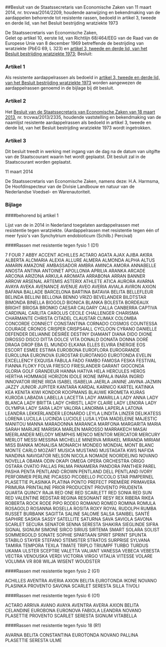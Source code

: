<meta http-equiv='Content-Type' content='text/html; charset=utf-8' />

##Besluit van de Staatssecretaris van Economische Zaken van 11 maart 2014, nr. trcvwa/2014/2209, houdende aanwijzing en bekendmaking van de aardappelen behorende tot resistente rassen, bedoeld in artikel 3, tweede en derde lid, van het Besluit bestrijding wratziekte 1973

De Staatssecretaris van Economische Zaken,  
Gelet op artikel 10, eerste lid, van Richtlijn 68/464/EEG van de Raad van de Europese Unie van 8 december 1969 betreffende de bestrijding van wratziekte (PbEG 69, L 323) en [artikel 3, tweede en derde lid, van het Besluit bestrijding wratziekte 1973](../../../../../../../../../../../AMvB/besluit/bestrijding/wratziekte/1973/BWBR0002911/README.md);
Besluit:    

### Artikel  1  

Als resistente aardappelrassen als bedoeld in [artikel 3, tweede en derde lid, van het Besluit bestrijding wratziekte 1973](../../../../../../../../../../../AMvB/besluit/bestrijding/wratziekte/1973/BWBR0002911/README.md) worden aangewezen de aardappelrassen genoemd in de bijlage bij dit besluit. 

### Artikel  2  

Het [Besluit van de Staatssecretaris van Economische Zaken van 18 maart 2013](../../../../../../../../../../../ministeriele-regeling/besluit/aanwijzing/en/bekendmaking/aardappelen/behorende/tot/resistente/etc/BWBR0033093/README.md), nr. trcvwa/2013/2335, houdende vaststelling en bekendmaking van de naamlijst resistente aardappelrassen als bedoeld in artikel 3, tweede en derde lid, van het Besluit bestrijding wratziekte 1973 wordt ingetrokken. 

### Artikel  3  

Dit besluit treedt in werking met ingang van de dag na de datum van uitgifte van de Staatscourant waarin het wordt geplaatst. 
Dit besluit zal in de Staatscourant worden geplaatst.   

11 maart 2014   

De 
Staatssecretaris van Economische Zaken, namens deze: 
H.A. Harmsma,  
De Hoofdinspecteur van de Divisie Landbouw en natuur van de Nederlandse Voedsel- en Warenautoriteit.   

### Bijlage  

####behorend bij artikel 1 

Lijst van de in 2014 in Nederland toegelaten aardappelrassen met resistentie tegen wratziekte. (Aardappelrassen met resistentie tegen één of meer fysio's van Synchytrium endobioticum (Schilb.) Percival) 

####Rassen met resistentie tegen fysio 1 (D1)

7 FOUR 7 ABBY ACCENT ACHILLES ACTARO AGATA AJAX AJIBA AKIRA ALBERTA ALCMARIA ALEXIA ALLURE ALMERA ALMONDA ALPHA ALTUS AMARIN AMAZONE AMBASSADOR AMBRA AMINCA AMORA ANNABELLE ANOSTA ANTINA ANTOINET APOLLONIA APRILIA ARANKA ARCADE ARCONA ARIZONA ARKULA AROMATA ARRABONA ARRAN BANNER ARROW ARSENAL ARTEMIS ASTERIX ATHLETE ATICA AURORA AVARNA AVAYA AVEKA AVENANCE AVENUE AVEO AVERIA AVIALA AVIRON AXION BAFANA BALLADE BARCELONA BARTINA BATAVIA BELITA BELLEFLEUR BELINDA BELLINI BELLONA BENNO VRIZO BEVELANDER BILDTSTAR BIMONDA BINELLA BIOGOLD BIONICA BLANKA BOLESTA BORDEAUX BRIGHT BRIOSA BRONKO CAESAR CALGARY CALLA CANBERRA CAPTIVA CARDINAL CARLITA CAROLUS CECILE CHALLENGER CHARISMA CHARMANTE CHRISTA CITADEL CLAUSTAR CLIMAX COLOMBA CONCORDE CONNECT CONSTANTINA CORNADO COSMOS COUNTESSA COURAGE CRONOS CRISPER CRISPS4ALL CYCLOON CYRANO DANIELLE DEFENDER DELIANNE DÉSIRÉE DESTINY DIAMANT DIANA DIDO DIONE DIROSSO DISCO DITTA DOLCE VITA DONALD DONATA DONNA DORÉ DRAGA DROP EBA EL MUNDO ELKANA ELLES ELVIRA ENERGIE EOS ESCORT ESMEE ESTIMA EUROBONA EUROFLORA EUROGRANDE EUROLUNA EURONOVA EUROSTAR EUROTANGO EUROTONDA EVELIN EXCELLENCY EXQUISA FABULA FADO FAMBO FAMOSA FESKA FESTIVAL FIANNA FLOKY FOLVA FRESCO FRIESLANDER GARANT GIOCONDA GLORIA GOLF GRANDEUR HANNA HATIVA HELA HERCULES HEROS HERTHA HOMMAGE HORIZON IDOLE IKONE IMPALA INARA INGRID INNOVATOR IRENE IRIDA ISABEL ISABELIA JAERLA JANINE JAVINA JAZMIN JAZZY JUNIOR JUPITER KANTARA KARDAL KARNICO KARTEL KATINKA KEA KENITA KIWI KONDOR KOOPMANS BLAUWE KROMETA KURAS KURODA LABADIA LABELLA LACETTA LADY AMARILLA LADY ANNA LADY BLANCA LADY BRITTA LADY CHRISTL LADY CLAIRE LADY LENORA LADY OLYMPIA LADY SARA LADY VALORA LANORMA LAPERLA LATONA LEANDRA LEKKERLANDER LEONARDO LEYLA LINDITA LINZER DELIKATESS LORENA LUCILLA LUCINDA LUCIOLE LUSA LYDIA MADELEINE MAJESTIC MANITOU MANNA MARADONNA MARANCA MARFONA MARGARITA MARIA SARAH MARIJKE MARISKA MARLEN MAROSSO MARRAKECH MASAI MEERLANDER MELODY MEMPHIS MENCO MENTOR MERCATOR MERCURY MERLOT MESSI MESSINA MICHELLE MINERVA MIRAKEL MIRANDA MIRIAM MISS BIANKA MONALISA MONARCH MONDEO MONDIAL MONT BLANC MONTE CARLO MOZART MUSICA MUSTANG MUSTAGATA KWS NAFIDA NANDINA NAVIGATOR NELSON NICOLA NOMADE NOORDELING NOVANO NOVELLA OBAMA ODIN OKAPI OMEGA OPERA ORCHESTRA ORIGO OSTARA OVATIO PALLAS PALMA PANAMERA PANDORA PANTHER PAREL PASHA PENTA PENTLAND CROWN PENTLAND DELL PENTLAND IVORY PERFORMER PERLINE PICASSO PICOBELLO PICCOLO STAR PIMPERNEL PLASETTIE PLASINKA PLATINA PONTO PREFECT PREMIÈRE PRIMAVERA PRIMURA PRINTALINE PRIOR PRODUCENT PROVENTO PRUDENTA QUARTA QUINCY RAJA RED ONE RED SCARLETT RED SONIA RED SUN RED VALENTINE REDSTAR REGINA RESONANT RESY REX RIBERA RIKEA ROBERTA ROCK RODE PIPO RODEO ROMANO ROMEO ROMINA ROMULA ROSAGOLD ROSANNA ROSELLA ROSITA ROXY ROYAL RUDOLPH RUMBA RUSSET BURBANK SAGITTA SALINE SALOME SALSA SANIBEL SANTÉ SAPHIRE SASKIA SASSY SATELLITE SATURNA SAVA SAVIOLA SAVONA SCARLET SECURA SENATOR SENNA SERESTA SHAKIRA SIEGLINDE SIFRA SIGNAL SIGNUM SIMONE SIRCO SIRIUS SIRTEMA SMART SOLARA SOLIST SOMMERGOLD SONATE SOPHIE SPARTAAN SPIRIT SPRINT SPUNTA STABILO STAYER STEFANO STEMSTER STRATOS SURPRISE SYLVANA TAMIRA TEMPORA TEXLA TIMATE TRIPLO TRIUMPF TURBO TURDUS UKAMA ULSTER SCEPTRE VALETTA VALIANT VANESSA VEBECA VEBESTA VECTRA VENOUSKA VERDI VICTORIA VIRGO VITALIA VITESSE VOLARE VOLUMIA VR 808 WILJA WISENT WOUDSTER 

####Rassen met resistentie tegen fysio 2 (G1)

ACHILLES AVENTRA AVERIA AXION BELITA EUROTONDA IKONE NOVANO PLASINKA PROVENTO SAVONA SCARLET SERESTA SILLA TIVOLI 

####Rassen met resistentie tegen fysio 6 (O1)

ACTARO ARRIVA AVANO AVAYA AVENTRA AVERIA AXION BELITA CELANDINE EUROBONA EURONOVA FABIOLA LEANDRA NOVANO PLASETTIE PROVENTO SCARLET SERESTA SIGNUM VITABELLA 

####Rassen met resistentie tegen fysio 18 (R1)

AVARNA BELITA CONSTANTINA EUROTONDA NOVANO PALLINA PLASETTIE SERESTA ULME 

